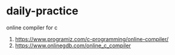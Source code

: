 # daily-practice


online compiler for c

1) https://www.programiz.com/c-programming/online-compiler/
2) https://www.onlinegdb.com/online_c_compiler
